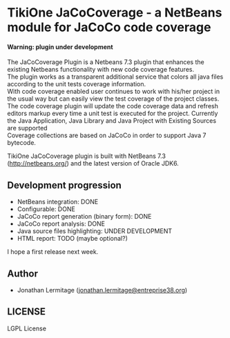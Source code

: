 # TikiOne JaCoCoverage - a NetBeans module for JaCoCo code coverage

#### Warning: plugin under development

The JaCoCoverage Plugin is a Netbeans 7.3 plugin that enhances the existing Netbeans functionality with new code coverage features.<br>
The plugin works as a transparent additional service that colors all java files according to the unit tests coverage information.<br>With code coverage enabled user continues to work with his/her project in the usual way but can easily view the test coverage of the project classes.<br>
The code coverage plugin will update the code coverage data and refresh editors markup every time a unit test is executed for the project. Currently the Java Application, Java Library and Java Project with Existing Sources are supported<br>
Coverage collections are based on JaCoCo in order to support Java 7 bytecode.

TikiOne JaCoCoverage plugin is built with NetBeans 7.3 (http://netbeans.org/) and the latest version of Oracle JDK6.

## Development progression
* NetBeans integration: DONE
* Configurable: DONE
* JaCoCo report generation (binary form): DONE
* JaCoCo report analysis: DONE
* Java source files highlighting: UNDER DEVELOPMENT
* HTML report: TODO (maybe optional?)

I hope a first release next week.

## Author
* Jonathan Lermitage (<jonathan.lermitage@entreprise38.org>)

## LICENSE

LGPL License